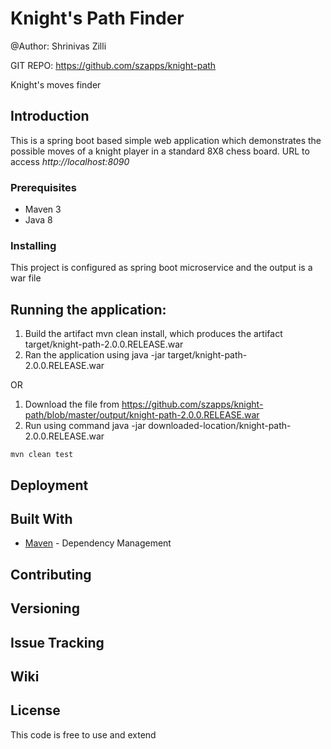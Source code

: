# Knight's Path Finder 

@Author: Shrinivas Zilli

GIT REPO: https://github.com/szapps/knight-path

Knight's moves finder

## Introduction
This is a spring boot based simple web application which demonstrates the possible moves of a knight player in a standard 8X8 chess board. URL to access *http://localhost:8090*


### Prerequisites

* Maven 3
* Java 8

### Installing

This project is configured as spring boot microservice and the output is a war file

## Running the application:

1. Build the artifact mvn clean install, which produces the artifact target/knight-path-2.0.0.RELEASE.war
2. Ran the application using java -jar target/knight-path-2.0.0.RELEASE.war

OR

1. Download the file from https://github.com/szapps/knight-path/blob/master/output/knight-path-2.0.0.RELEASE.war
2. Run using command java -jar downloaded-location/knight-path-2.0.0.RELEASE.war


```
mvn clean test
```


## Deployment


## Built With

* [Maven](https://maven.apache.org/) - Dependency Management

## Contributing


## Versioning


## Issue Tracking


## Wiki


## License

This code is free to use and extend 

